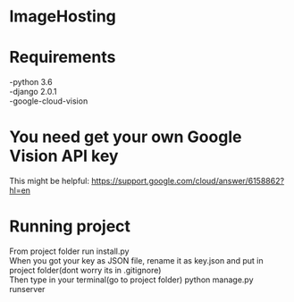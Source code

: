 # ImageHosting

# Requirements
-python 3.6<br/>
-django 2.0.1<br/>
-google-cloud-vision<br/>

# You need get your own Google Vision API key
This might be helpful: https://support.google.com/cloud/answer/6158862?hl=en

# Running project
From project folder run install.py<br/>
When you got your key as JSON file, rename it as key.json and put in project folder(dont worry its in .gitignore)<br/>
Then type in your terminal(go to project folder) python manage.py runserver<br/>
